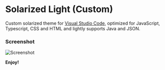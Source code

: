 # Solarized Light (Custom)
Custom solarized theme for [Visual Studio Code](https://code.visualstudio.com),
optimized for JavaScript, Typescript, CSS and HTML and lightly supports Java and JSON.

### Screenshot
![Screenshot](https://raw.githubusercontent.com/bbrakenhoff/solarized-light-custom/master/vscode/solarized-light-custom/screenshot.png)

**Enjoy!**
